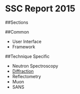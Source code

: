 # SSC Report 2015

##Sections

##Common

- User Interface
- Framework 

##Technique Specific

- Neutron Spectroscopy
- [Diffraction](ssc-diffraction-report.md)
- Reflectometry
- Muon
- SANS 
